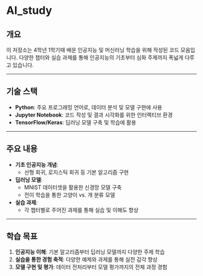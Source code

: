 # AI_study

## 개요
이 저장소는 4학년 1학기때 배운 인공지능 및 머신러닝 학습을 위해 작성된 코드 모음입니다. 
다양한 챕터와 실습 과제를 통해 인공지능의 기초부터 심화 주제까지 폭넓게 다루고 있습니다.

---

## 기술 스택
- **Python**: 주요 프로그래밍 언어로, 데이터 분석 및 모델 구현에 사용
- **Jupyter Notebook**: 코드 작성 및 결과 시각화를 위한 인터랙티브 환경
- **TensorFlow/Keras**: 딥러닝 모델 구축 및 학습에 활용

---

## 주요 내용
- **기초 인공지능 개념**:
  - 선형 회귀, 로지스틱 회귀 등 기본 알고리즘 구현
- **딥러닝 모델**:
  - MNIST 데이터셋을 활용한 신경망 모델 구축
  - 전이 학습을 통한 고양이 vs. 개 분류 모델
- **실습 과제**:
  - 각 챕터별로 주어진 과제를 통해 실습 및 이해도 향상

---

## 학습 목표
1. **인공지능 이해**: 기본 알고리즘부터 딥러닝 모델까지 다양한 주제 학습
2. **실습을 통한 경험 축적**: 다양한 예제와 과제를 통해 실전 감각 향상
3. **모델 구현 및 평가**: 데이터 전처리부터 모델 평가까지의 전체 과정 경험
